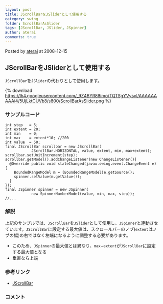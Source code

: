 ```yaml
---
layout: post
title: JScrollBarをJSliderとして使用する
category: swing
folder: ScrollBarAsSlider
tags: [JScrollBar, JSlider, JSpinner]
author: aterai
comments: true
---
```


Posted by [aterai](http://terai.xrea.jp/aterai.html) at 2008-12-15

## JScrollBarをJSliderとして使用する
`JScrollBar`を`JSlider`の代わりとして使用します。


{% download https://lh4.googleusercontent.com/_9Z4BYR88imo/TQTSgYVysvI/AAAAAAAAAi4/5UjLktCUVb8/s800/ScrollBarAsSlider.png %}

### サンプルコード
<pre class="prettyprint"><code>int step   = 5;
int extent = 20;
int min    = 0;
int max    = extent*10; //200
int value  = 50;
final JScrollBar scrollbar = new JScrollBar(
            JScrollBar.HORIZONTAL, value, extent, min, max+extent);
scrollbar.setUnitIncrement(step);
scrollbar.getModel().addChangeListener(new ChangeListener(){
  @Override public void stateChanged(javax.swing.event.ChangeEvent e) {
    BoundedRangeModel m = (BoundedRangeModel)e.getSource();
    spinner.setValue(m.getValue());
  }
});
final JSpinner spinner = new JSpinner(
            new SpinnerNumberModel(value, min, max, step));
//...
</code></pre>

### 解説
上記のサンプルでは、`JScrollBar`を`JSlider`として使用し、`JSpinner`と連動させています。`JScrollBar`に設定する最大値は、スクロールバーのノブ(`extent`はノブの幅)の右ではなく左端になるように調整する必要があります。

- このため、`JSpinner`の最大値とは異なり、`max`+`extent`が`JScrollBar`に設定する最大値となる
- 垂直なら上端

<!-- dummy comment line for breaking list -->

### 参考リンク
- [JScrollBar](http://docs.oracle.com/javase/jp/6/api/javax/swing/JScrollBar.html)

<!-- dummy comment line for breaking list -->

### コメント
